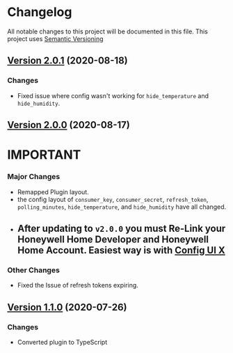 # Changelog

All notable changes to this project will be documented in this file. This project uses [Semantic Versioning](https://semver.org/)

## [Version 2.0.1](https://github.com/donavanbecker/homebridge-honeywell-leak/compare/v2.0.0...v2.0.1) (2020-08-18)

### Changes

- Fixed issue where config wasn't working for `hide_temperature` and `hide_humidity`.

## [Version 2.0.0](https://github.com/donavanbecker/homebridge-honeywell-leak/compare/v1.1.0...v2.0.0) (2020-08-17)

# IMPORTANT

### Major Changes

- Remapped Plugin layout.
- the config layout of `consumer_key`, `consumer_secret`, `refresh_token`, `polling_minutes`, `hide_temperature`, and `hide_humidity` have all changed.
- ## After updating to `v2.0.0` you must Re-Link your Honeywell Home Developer and Honeywell Home Account. Easiest way is with [Config UI X](https://github.com/oznu/homebridge-config-ui-x)

### Other Changes

- Fixed the Issue of refresh tokens expiring.

## [Version 1.1.0](https://github.com/donavanbecker/homebridge-honeywell-leak/compare/v1.0.0...v1.1.0) (2020-07-26)

### Changes

- Converted plugin to TypeScript